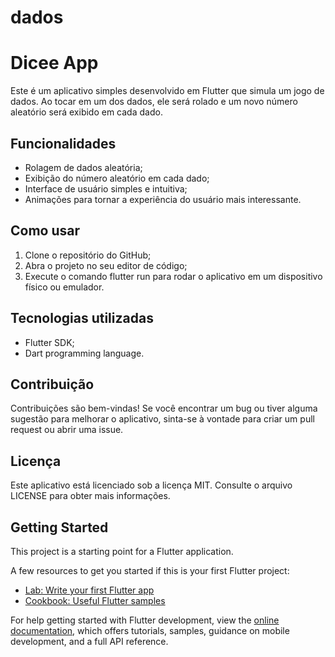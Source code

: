 # dados

# **Dicee App**

Este é um aplicativo simples desenvolvido em Flutter que simula um jogo de dados. Ao tocar em um dos dados, ele será rolado e um novo número aleatório será exibido em cada dado.

## **Funcionalidades**

* Rolagem de dados aleatória;
* Exibição do número aleatório em cada dado;
* Interface de usuário simples e intuitiva;
* Animações para tornar a experiência do usuário mais interessante.

## **Como usar**

1. Clone o repositório do GitHub;
2. Abra o projeto no seu editor de código;
3. Execute o comando flutter run para rodar o aplicativo em um dispositivo físico ou emulador.

## **Tecnologias utilizadas**

* Flutter SDK;
* Dart programming language.

## **Contribuição**

Contribuições são bem-vindas! Se você encontrar um bug ou tiver alguma sugestão para melhorar o aplicativo, sinta-se à vontade para criar um pull request ou abrir uma issue.

## **Licença**

Este aplicativo está licenciado sob a licença MIT. Consulte o arquivo LICENSE para obter mais informações.

## Getting Started

This project is a starting point for a Flutter application.

A few resources to get you started if this is your first Flutter project:

- [Lab: Write your first Flutter app](https://docs.flutter.dev/get-started/codelab)
- [Cookbook: Useful Flutter samples](https://docs.flutter.dev/cookbook)

For help getting started with Flutter development, view the
[online documentation](https://docs.flutter.dev/), which offers tutorials,
samples, guidance on mobile development, and a full API reference.
